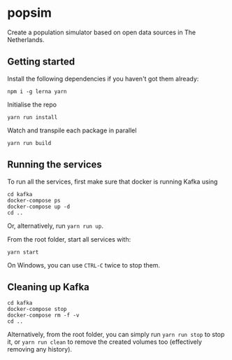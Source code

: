 # popsim
Create a population simulator based on open data sources in The Netherlands.

## Getting started

Install the following dependencies if you haven't got them already:
```console
npm i -g lerna yarn
```

Initialise the repo
```console
yarn run install
```

Watch and transpile each package in parallel
```console
yarn run build
```

## Running the services

To run all the services, first make sure that docker is running Kafka using

```console
cd kafka
docker-compose ps
docker-compose up -d
cd ..
```
Or, alternatively, run `yarn run up`.

From the root folder, start all services with:
```console
yarn start
```
On Windows, you can use `CTRL-C` twice to stop them.

## Cleaning up Kafka

```console
cd kafka
docker-compose stop
docker-compose rm -f -v
cd ..
```

Alternatively, from the root folder, you can simply run `yarn run stop` to stop it, or `yarn run clean` to remove the created volumes too (effectively removing any history).


